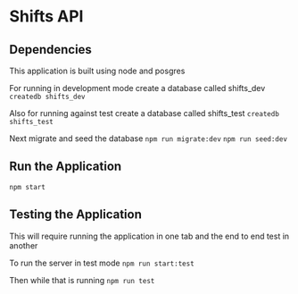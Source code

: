 # Shifts API

## Dependencies

This application is built using node and posgres

For running in development mode create a database called shifts_dev
`createdb shifts_dev`

Also for running against test create a database called shifts_test
`createdb shifts_test`

Next migrate and seed the database
`npm run migrate:dev`
`npm run seed:dev`

## Run the Application

`npm start`

## Testing the Application

This will require running the application in one tab and the end to end test in another

To run the server in test mode
`npm run start:test`

Then while that is running
`npm run test`
